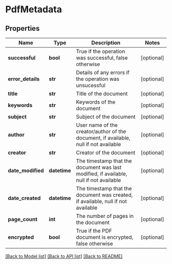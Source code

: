 # PdfMetadata

## Properties
Name | Type | Description | Notes
------------ | ------------- | ------------- | -------------
**successful** | **bool** | True if the operation was successful, false otherwise | [optional] 
**error_details** | **str** | Details of any errors if the operation was unsucessful | [optional] 
**title** | **str** | Title of the document | [optional] 
**keywords** | **str** | Keywords of the document | [optional] 
**subject** | **str** | Subject of the document | [optional] 
**author** | **str** | User name of the creator/author of the document, if available, null if not available | [optional] 
**creator** | **str** | Creator of the document | [optional] 
**date_modified** | **datetime** | The timestamp that the document was last modified, if available, null if not available | [optional] 
**date_created** | **datetime** | The timestamp that the document was created, if available, null if not available | [optional] 
**page_count** | **int** | The number of pages in the document | [optional] 
**encrypted** | **bool** | True if the PDF document is encrypted, false otherwise | [optional] 

[[Back to Model list]](../README.md#documentation-for-models) [[Back to API list]](../README.md#documentation-for-api-endpoints) [[Back to README]](../README.md)


